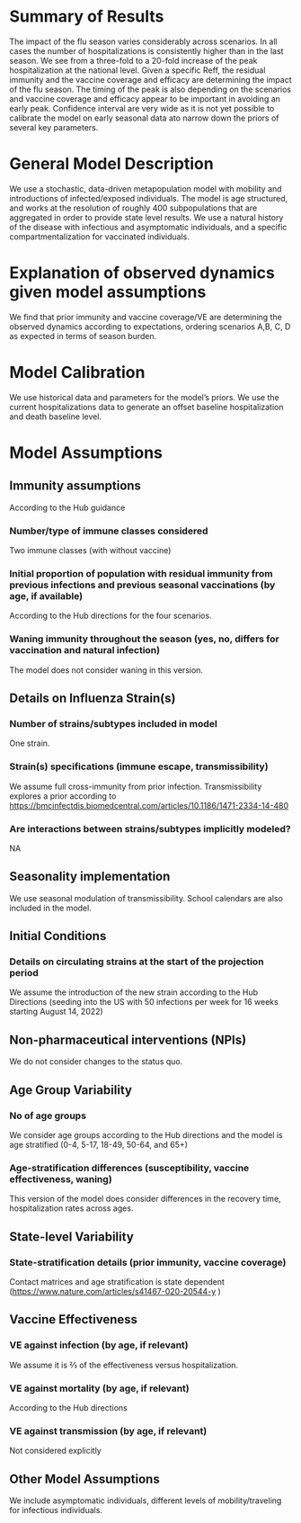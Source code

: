 # Summary of Results
The impact of the flu season varies considerably across scenarios. In all cases the number of hospitalizations is consistently higher than in the last season. We see from a three-fold to a 20-fold increase of the peak  hospitalization at the national level. Given a specific Reff, the residual immunity and the vaccine coverage and efficacy are determining the impact of the flu season. The timing of the peak is also depending on the scenarios and vaccine coverage and efficacy appear to be important in avoiding an early peak. Confidence interval are very wide as it is not yet possible to calibrate the model on early seasonal data ato narrow down the priors of several key parameters. 

# General Model Description
We use a stochastic, data-driven metapopulation model with mobility and introductions of infected/exposed individuals. The model is age structured, and works at the resolution of roughly 400 subpopulations that are aggregated in order to provide state level results. We use a natural history of the disease with infectious and asymptomatic individuals, and a specific compartmentalization for vaccinated individuals. 

# Explanation of observed dynamics given model assumptions
We find that prior immunity and vaccine coverage/VE are determining the observed dynamics according to expectations, ordering scenarios A,B, C, D as expected in terms of season burden. 

# Model Calibration
We use historical data and parameters for the model’s priors. We use the current hospitalizations data to generate an offset baseline hospitalization and death baseline level.

# Model Assumptions
## Immunity assumptions
According to the Hub guidance

### Number/type of immune classes considered
Two immune classes (with without vaccine)

### Initial proportion of population with residual immunity from previous infections and previous seasonal vaccinations (by age, if available)
According to the Hub directions for the four scenarios.

### Waning immunity throughout the season (yes, no, differs for vaccination and natural infection)
The model does not consider waning in this version.

## Details on Influenza Strain(s)
### Number of strains/subtypes included in model
One strain.

### Strain(s) specifications (immune escape, transmissibility)
We assume full cross-immunity from prior infection. Transmissibility explores a prior according to https://bmcinfectdis.biomedcentral.com/articles/10.1186/1471-2334-14-480

### Are interactions between strains/subtypes implicitly modeled?
NA

## Seasonality implementation
We use seasonal modulation of transmissibility. School calendars are also included in the model.

## Initial Conditions
### Details on circulating strains at the start of the projection period
We assume the introduction of the new strain according to the Hub Directions (seeding into the US with 50 infections per week for 16 weeks starting August 14, 2022)

## Non-pharmaceutical interventions (NPIs)
We do not consider changes to the status quo.

## Age Group Variability
### No of age groups
We consider age groups according to the Hub directions and the model is age stratified (0-4, 5-17, 18-49, 50-64, and 65+)

### Age-stratification differences (susceptibility, vaccine effectiveness, waning)
This version of the model does consider differences in the recovery time, hospitalization rates across ages.

## State-level Variability
### State-stratification details (prior immunity, vaccine coverage)
Contact matrices and age stratification is state dependent (https://www.nature.com/articles/s41467-020-20544-y )

## Vaccine Effectiveness
### VE against infection (by age, if relevant)
We assume it is ⅔ of the effectiveness versus hospitalization.

### VE against mortality (by age, if relevant)
According to the Hub directions

### VE against transmission (by age, if relevant)
Not considered explicitly

## Other Model Assumptions
We include asymptomatic individuals, different levels of mobility/traveling for infectious individuals. 
